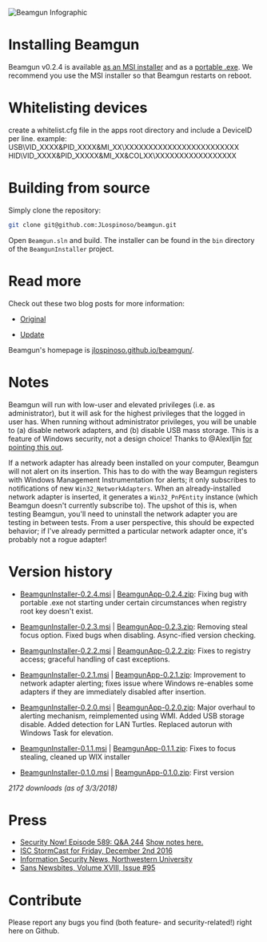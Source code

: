 ![Beamgun Infographic](https://github.com/JLospinoso/beamgun/raw/master/Readme.png)

Installing Beamgun
==

Beamgun v0.2.4 is available
[as an MSI installer](https://s3.amazonaws.com/net.lospi.beamgun/BeamgunInstaller-0.2.4.msi)
and as a [portable .exe](https://s3.amazonaws.com/net.lospi.beamgun/BeamgunApp-0.2.4.zip).
We recommend you use the MSI installer so that Beamgun restarts on reboot.

Whitelisting devices
==

create a whitelist.cfg file in the apps root directory and include a DeviceID per line.
example:
USB\VID_XXXX&PID_XXXX&MI_XX\XXXXXXXXXXXXXXXXXXXXXXXX
HID\VID_XXXX&PID_XXXXX&MI_XX&COLXX\XXXXXXXXXXXXXXXXX


Building from source
==

Simply clone the repository:
```sh
git clone git@github.com:JLospinoso/beamgun.git
```

Open `Beamgun.sln` and build. The installer can be found in the `bin` directory of the `BeamgunInstaller` project.

Read more
==

Check out these two blog posts for more information:

* [Original](https://jlospinoso.github.io/infosec/usb%20rubber%20ducky/c%23/clr/wpf/.net/security/2016/11/15/usb-rubber-ducky-defeat.html)

* [Update](https://jlospinoso.github.io/infosec/usb%20rubber%20ducky/lan%20turtle/c%23/clr/wpf/.net/security/2016/11/30/beamgun-update-poison-tap.html)

Beamgun's homepage is [jlospinoso.github.io/beamgun/](https://jlospinoso.github.io/beamgun).

Notes
==
Beamgun will run with low-user and elevated privileges (i.e. as administrator), but it will ask for the highest privileges that the logged in user has. When running without administrator privileges, you will be unable to (a) disable network adapters, and (b) disable USB mass storage. This is a feature of Windows security, not a design choice! Thanks to @AlexIljin [for pointing this out](https://github.com/JLospinoso/beamgun/issues/7).

If a network adapter has already been installed on your computer, Beamgun will not alert on its insertion. This has to do with the way Beamgun registers with Windows Management Instrumentation for alerts; it only subscribes to notifications of new `Win32_NetworkAdapters`. When an already-installed network adapter is inserted, it generates a `Win32_PnPEntity` instance (which Beamgun doesn't currently subscribe to). The upshot of this is, when testing Beamgun, you'll need to uninstall the network adapter you are testing in between tests. From a user perspective, this should be expected behavior; if I've already permitted a particular network adapter once, it's probably not a rogue adapter!

Version history
==
* [BeamgunInstaller-0.2.4.msi](https://s3.amazonaws.com/net.lospi.beamgun/BeamgunInstaller-0.2.4.msi) | [BeamgunApp-0.2.4.zip](https://s3.amazonaws.com/net.lospi.beamgun/BeamgunApp-0.2.4.zip): Fixing bug with portable .exe not starting under certain circumstances when registry root key doesn't exist.

* [BeamgunInstaller-0.2.3.msi](https://s3.amazonaws.com/net.lospi.beamgun/BeamgunInstaller-0.2.3.msi) | [BeamgunApp-0.2.3.zip](https://s3.amazonaws.com/net.lospi.beamgun/BeamgunApp-0.2.3.zip): Removing steal focus option. Fixed bugs when disabling. Async-ified version checking.

* [BeamgunInstaller-0.2.2.msi](https://s3.amazonaws.com/net.lospi.beamgun/BeamgunInstaller-0.2.2.msi) | [BeamgunApp-0.2.2.zip](https://s3.amazonaws.com/net.lospi.beamgun/BeamgunApp-0.2.2.zip): Fixes to registry access; graceful handling of cast exceptions.

* [BeamgunInstaller-0.2.1.msi](https://s3.amazonaws.com/net.lospi.beamgun/BeamgunInstaller-0.2.1.msi) | [BeamgunApp-0.2.1.zip](https://s3.amazonaws.com/net.lospi.beamgun/BeamgunApp-0.2.1.zip): Improvement to network adapter alerting; fixes issue where Windows re-enables some adapters if they are immediately disabled after insertion.

* [BeamgunInstaller-0.2.0.msi](https://s3.amazonaws.com/net.lospi.beamgun/BeamgunInstaller-0.2.0.msi) | [BeamgunApp-0.2.0.zip](https://s3.amazonaws.com/net.lospi.beamgun/BeamgunApp-0.2.0.zip): Major overhaul to alerting mechanism, reimplemented using WMI. Added USB storage disable. Added detection for LAN Turtles. Replaced autorun with Windows Task for elevation.

* [BeamgunInstaller-0.1.1.msi](https://s3.amazonaws.com/net.lospi.beamgun/BeamgunInstaller-0.1.1.msi) | [BeamgunApp-0.1.1.zip](https://s3.amazonaws.com/net.lospi.beamgun/BeamgunApp-0.1.1.zip): Fixes to focus stealing, cleaned up WIX installer

* [BeamgunInstaller-0.1.0.msi](https://s3.amazonaws.com/net.lospi.beamgun/BeamgunInstaller-0.1.0.msi) | [BeamgunApp-0.1.0.zip](https://s3.amazonaws.com/net.lospi.beamgun/BeamgunApp-0.1.0.zip): First version

_2172 downloads (as of 3/3/2018)_

Press
==
* [Security Now! Episode 589: Q&A 244](https://www.grc.com/securitynow.htm) [Show notes here.](https://www.grc.com/sn/SN-589-Notes.pdf)
* [ISC StormCast for Friday, December 2nd 2016](https://isc.sans.edu/podcastdetail.html)
* [Information Security News, Northwestern University](https://www.youtube.com/watch?v=Jb2dK8j94UI&feature=youtu.be)
* [Sans Newsbites, Volume XVIII, Issue #95](https://www.sans.org/newsletters/newsbites/xviii/95?utm_medium=Social&utm_source=Twitter&utm_content=SM_NB_xviii_95&utm_campaign=Newbites)

Contribute
==

Please report any bugs you find (both feature- and security-related!) right
here on Github.

